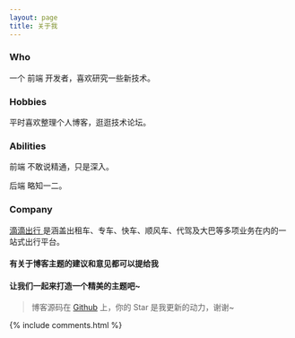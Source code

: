 ```yaml
---
layout: page
title: 关于我
---
```


### Who
一个 前端 开发者，喜欢研究一些新技术。

### Hobbies
平时喜欢整理个人博客，逛逛技术论坛。

### Abilities
前端 不敢说精通，只是深入。

后端 略知一二。

### Company
<a target="_blank" href="http://www.xiaojukeji.com/index/index"> 滴滴出行 </a>
是涵盖出租车、专车、快车、顺风车、代驾及大巴等多项业务在内的一站式出行平台。

#### 有关于博客主题的建议和意见都可以提给我

#### 让我们一起来打造一个精美的主题吧~


> 博客源码在 <a target="_blank" href='https://github.com/startheart/startheart.github.io/'>Github</a> 上，你的 Star 是我更新的动力，谢谢~

{% include comments.html %}



